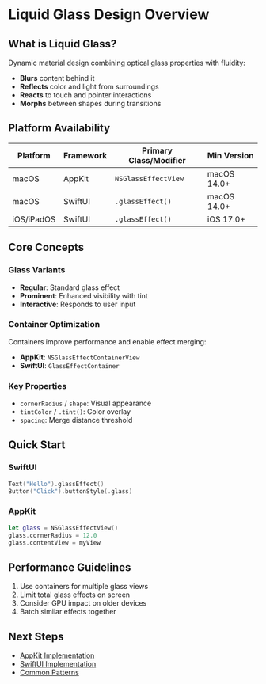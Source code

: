 # Liquid Glass Design Overview

## What is Liquid Glass?

Dynamic material design combining optical glass properties with fluidity:
- **Blurs** content behind it
- **Reflects** color and light from surroundings  
- **Reacts** to touch and pointer interactions
- **Morphs** between shapes during transitions

## Platform Availability

| Platform | Framework | Primary Class/Modifier | Min Version |
|----------|-----------|----------------------|-------------|
| macOS | AppKit | `NSGlassEffectView` | macOS 14.0+ |
| macOS | SwiftUI | `.glassEffect()` | macOS 14.0+ |
| iOS/iPadOS | SwiftUI | `.glassEffect()` | iOS 17.0+ |

## Core Concepts

### Glass Variants
- **Regular**: Standard glass effect
- **Prominent**: Enhanced visibility with tint
- **Interactive**: Responds to user input

### Container Optimization
Containers improve performance and enable effect merging:
- **AppKit**: `NSGlassEffectContainerView`
- **SwiftUI**: `GlassEffectContainer`

### Key Properties
- `cornerRadius` / `shape`: Visual appearance
- `tintColor` / `.tint()`: Color overlay
- `spacing`: Merge distance threshold

## Quick Start

### SwiftUI
```swift
Text("Hello").glassEffect()
Button("Click").buttonStyle(.glass)
```

### AppKit
```swift
let glass = NSGlassEffectView()
glass.cornerRadius = 12.0
glass.contentView = myView
```

## Performance Guidelines
1. Use containers for multiple glass views
2. Limit total glass effects on screen
3. Consider GPU impact on older devices
4. Batch similar effects together

## Next Steps
- [AppKit Implementation](appkit.md)
- [SwiftUI Implementation](swiftui.md)
- [Common Patterns](patterns.md)